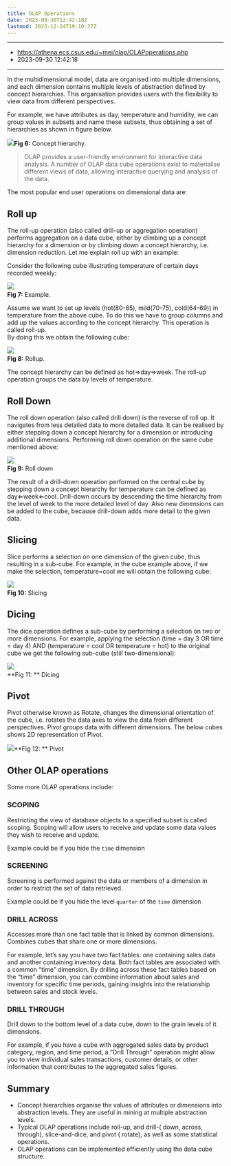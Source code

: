 ```yaml
---
title: OLAP Operations
date: 2023-09-30T12:42:18Z
lastmod: 2023-12-24T19:10:37Z
---
```


***

* <https://athena.ecs.csus.edu/~mei/olap/OLAPoperations.php>
* 2023-09-30 12:42:18

***

In the multidimensional model, data are organised into multiple dimensions, and each dimension contains multiple levels of abstraction defined by concept hierarchies. This organisation provides users with the flexibility to view data from different perspectives.

For example, we have attributes as day, temperature and humidity, we can group values in subsets and name these subsets, thus obtaining a set of hierarchies as shown in figure below.

​![](assets/concept%20hierarchy-20230930124218-vbfxq5g.JPG)**Fig 6:**  Concept hierarchy.

> OLAP provides a user-friendly environment for interactive data analysis.  A number of OLAP data cube operations exist to materialise different views of data, allowing interactive querying and analysis of the data.

The most popular end user operations on dimensional data are:

## Roll up

The roll-up operation (also called drill-up or aggregation operation) performs aggregation on a data cube, either by climbing up a concept hierarchy for a dimension or by climbing down a concept hierarchy, i.e. dimension reduction. Let me explain roll up with an example:

Consider the following cube illustrating temperature of certain days recorded weekly:

​![](assets/rollupexample-20230930124218-f6u91bf.JPG)\
**Fig 7:**  Example.

Assume we want to set up levels (hot(80-85), mild(70-75), cold(64-69)) in temperature from the above cube. To do this we have to group columns and add up the values according to the concept hierarchy. This operation is called roll-up.\
By doing this we obtain the following cube:

​![](assets/newrollup-20230930124218-7hhkpqk.JPG)\
**Fig 8:**  Rollup.

The concept hierarchy can be defined as hot<span>&rArr;</span>day<span>&rArr;</span>week. The roll-up operation groups the data by levels of temperature.

## Roll Down

The roll down operation (also called drill down) is the reverse of roll up. It navigates from less detailed data to more detailed data. It can be realised by either stepping down a concept hierarchy for a dimension or introducing additional dimensions.  Performing roll down operation on the same cube mentioned above:

​![](assets/drilldown-20230930124218-fmhfwi7.JPG)\
**Fig 9:**  Roll down

The result of a drill-down operation performed on the central cube by stepping down a concept hierarchy for temperature can be defined as day<span>&lArr;</span>week<span>&lArr;</span>cool. Drill-down occurs by descending the time hierarchy from the level of week to the more detailed level of day. Also new dimensions can be added to the cube, because drill-down adds more detail to the given data.

## Slicing

Slice performs a <span class="text-highlight">selection on one dimension of the given cube</span>, thus resulting in a sub-cube. For example, in the cube example above, if we make the selection, temperature=cool we will obtain the following cube:

​![](assets/slice-20230930124218-hp9swoq.JPG)\
**Fig 10:**  Slicing

## Dicing

The dice operation defines a sub-cube by performing a <span class="text-highlight">selection on two or more dimensions</span>.  For example, applying the selection (time = day 3 OR time = day 4) AND (temperature = cool OR temperature = hot) to the original cube we get the following sub-cube (still two-dimensional):

​![](assets/dicing-20230930124218-eopvdth.JPG)\
\*\*Fig 11: \*\* Dicing

## Pivot

Pivot otherwise known as Rotate, changes the dimensional orientation of the cube, i.e. rotates the data axes to view the data from different perspectives. Pivot groups data with different dimensions. The below cubes shows 2D representation of Pivot.

​![](assets/PIVOT-20230930124218-r8o6cg7.jpg)\*\*Fig 12: \*\* Pivot

## Other OLAP operations

Some more OLAP operations include:

### **SCOPING**

Restricting the view of database objects to a specified subset is called scoping. Scoping will allow users to receive and update some data values they wish to receive and update.

Example could be if you hide the `time`​ dimension

### **SCREENING**

Screening is performed against the data or members of a dimension in order to restrict the set of data retrieved.

Example could be if you hide the level `quarter`​ of the `time`​ dimension

### **DRILL ACROSS**

Accesses more than one fact table that is linked by common dimensions. Combines cubes that share one or more dimensions.

For example, let’s say you have two fact tables: one containing sales data and another containing inventory data. Both fact tables are associated with a common “time” dimension. By drilling across these fact tables based on the “time” dimension, you can combine information about sales and inventory for specific time periods, gaining insights into the relationship between sales and stock levels.

### **DRILL THROUGH**

Drill down to the bottom level of a data cube, down to the grain levels of it dimensions.

For example, if you have a cube with aggregated sales data by product category, region, and time period, a “Drill Through” operation might allow you to view individual sales transactions, customer details, or other information that contributes to the aggregated sales figures.

## Summary

* Concept hierarchies organise the values of attributes or dimensions into abstraction levels. They are useful in mining at multiple abstraction levels.
* Typical OLAP operations include roll-up, and drill-( down, across, through), slice-and-dice, and pivot ( rotate), as well as some statistical operations.
* OLAP operations can be implemented efficiently using the data cube structure.
